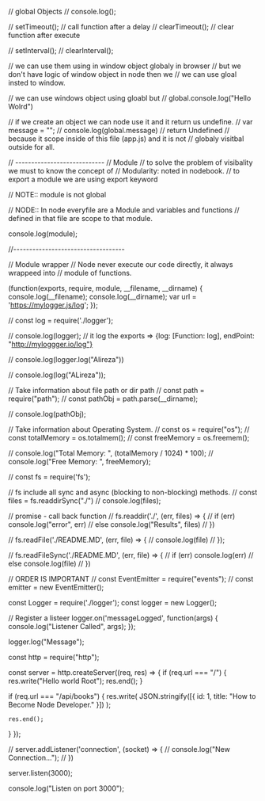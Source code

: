 // global Objects
// console.log(); 

// setTimeout(); // call function after a delay
// clearTimeout(); // clear function after execute

// setInterval(); 
// clearInterval();

// we can use them using in window object globaly in browser
// but we don't have logic of window object in node then we 
// we can use gloal insted to window.

// we can use windows object using gloabl but
// global.console.log("Hello Wolrd")

// if we create an object we can node use it and it return us undefine.
// var message = "";
// console.log(global.message) // return Undefined
// because it scope inside of this file (app.js) and it is not 
// globaly visitbal outside for all.

// ----------------------------
// Module
// to solve the problem of visibality we must to know the concept of
// Modularity: noted in nodebook.
// to export a module we are using export keyword

// NOTE:: module is not global

// NODE:: In node everyfile are a Module and variables and functions
// defined in that file are scope to that module.

console.log(module);

//-----------------------------------

// Module wrapper 
// Node never execute our code directly, it always wrappeed into
// module of functions.

(function(exports, require, module, __filename, __dirname) {
    console.log(__filename);
    console.log(__dirname);
    var url = 'https://mylogger.js/log';
});

// const log = require('./logger');

// console.log(logger);
// it log the exports => {log: [Function: log], endPoint: "http://myloggger.io/log"}

// console.log(logger.log("Alireza"))

// console.log(log("ALireza"));

// Take information about file path or dir path
// const path = require("path");
// const pathObj = path.parse(__dirname);

// console.log(pathObj);


// Take information about Operating System.
// const os = require("os");
// const totalMemory = os.totalmem();
// const freeMemory = os.freemem();

// console.log("Total Memory: ", (totalMemory / 1024) * 100);
// console.log("Free Memory: ", freeMemory);


// const fs = require('fs');

// fs include all sync and async (blocking to non-blocking) methods.
// const files = fs.readdirSync("./")
// console.log(files);

//         promise - call back function 
// fs.readdir('./', (err, files) => {
//     if (err) console.log("error", err)
//     else console.log("Results", files)
// })

// fs.readFile('./README.MD', (err, file) => {
//     console.log(file)
// });

// fs.readFileSync('./README.MD', (err, file) => {
//     if (err) console.log(err)
//     else console.log(file)
// })


// ORDER IS IMPORTANT
// const EventEmitter = require("events");
// const emitter = new EventEmitter();

const Logger = require('./logger');
const logger = new Logger();

// Register a listeer
logger.on('messageLogged', function(args) {
    console.log("Listener Called", args);
});

logger.log("Message");


const http = require("http");

const server = http.createServer((req, res) => {
  if (req.url === "/") {
    res.write("Hello world Root");
    res.end();
  }

  if (req.url === "/api/books") {
    res.write(
      JSON.stringify([{ id: 1, title: "How to Become Node Developer." }])
    );

    res.end();
  }
});

// server.addListener('connection', (socket) => {
//     console.log("New Connection...");
// })

server.listen(3000);

console.log("Listen on port 3000");
